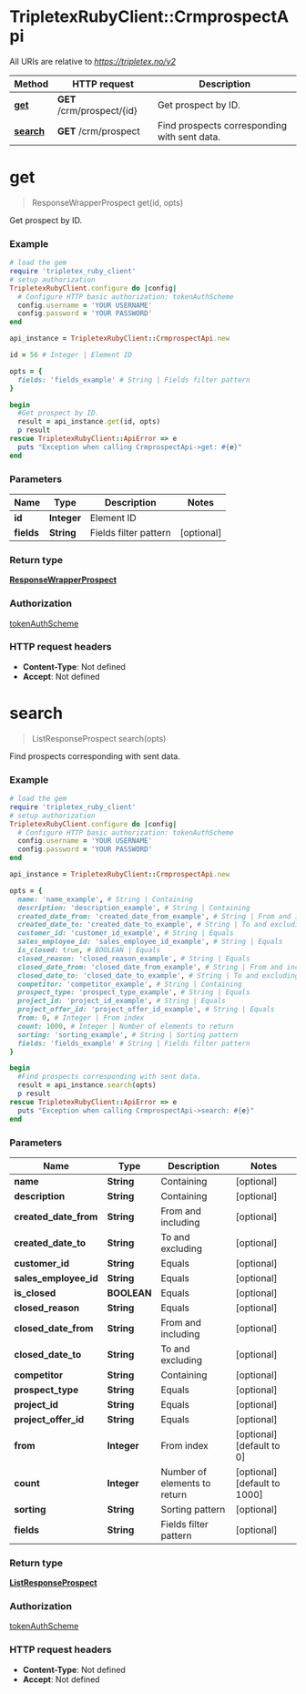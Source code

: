 # TripletexRubyClient::CrmprospectApi

All URIs are relative to *https://tripletex.no/v2*

Method | HTTP request | Description
------------- | ------------- | -------------
[**get**](CrmprospectApi.md#get) | **GET** /crm/prospect/{id} | Get prospect by ID.
[**search**](CrmprospectApi.md#search) | **GET** /crm/prospect | Find prospects corresponding with sent data.


# **get**
> ResponseWrapperProspect get(id, opts)

Get prospect by ID.



### Example
```ruby
# load the gem
require 'tripletex_ruby_client'
# setup authorization
TripletexRubyClient.configure do |config|
  # Configure HTTP basic authorization: tokenAuthScheme
  config.username = 'YOUR USERNAME'
  config.password = 'YOUR PASSWORD'
end

api_instance = TripletexRubyClient::CrmprospectApi.new

id = 56 # Integer | Element ID

opts = { 
  fields: 'fields_example' # String | Fields filter pattern
}

begin
  #Get prospect by ID.
  result = api_instance.get(id, opts)
  p result
rescue TripletexRubyClient::ApiError => e
  puts "Exception when calling CrmprospectApi->get: #{e}"
end
```

### Parameters

Name | Type | Description  | Notes
------------- | ------------- | ------------- | -------------
 **id** | **Integer**| Element ID | 
 **fields** | **String**| Fields filter pattern | [optional] 

### Return type

[**ResponseWrapperProspect**](ResponseWrapperProspect.md)

### Authorization

[tokenAuthScheme](../README.md#tokenAuthScheme)

### HTTP request headers

 - **Content-Type**: Not defined
 - **Accept**: Not defined



# **search**
> ListResponseProspect search(opts)

Find prospects corresponding with sent data.



### Example
```ruby
# load the gem
require 'tripletex_ruby_client'
# setup authorization
TripletexRubyClient.configure do |config|
  # Configure HTTP basic authorization: tokenAuthScheme
  config.username = 'YOUR USERNAME'
  config.password = 'YOUR PASSWORD'
end

api_instance = TripletexRubyClient::CrmprospectApi.new

opts = { 
  name: 'name_example', # String | Containing
  description: 'description_example', # String | Containing
  created_date_from: 'created_date_from_example', # String | From and including
  created_date_to: 'created_date_to_example', # String | To and excluding
  customer_id: 'customer_id_example', # String | Equals
  sales_employee_id: 'sales_employee_id_example', # String | Equals
  is_closed: true, # BOOLEAN | Equals
  closed_reason: 'closed_reason_example', # String | Equals
  closed_date_from: 'closed_date_from_example', # String | From and including
  closed_date_to: 'closed_date_to_example', # String | To and excluding
  competitor: 'competitor_example', # String | Containing
  prospect_type: 'prospect_type_example', # String | Equals
  project_id: 'project_id_example', # String | Equals
  project_offer_id: 'project_offer_id_example', # String | Equals
  from: 0, # Integer | From index
  count: 1000, # Integer | Number of elements to return
  sorting: 'sorting_example', # String | Sorting pattern
  fields: 'fields_example' # String | Fields filter pattern
}

begin
  #Find prospects corresponding with sent data.
  result = api_instance.search(opts)
  p result
rescue TripletexRubyClient::ApiError => e
  puts "Exception when calling CrmprospectApi->search: #{e}"
end
```

### Parameters

Name | Type | Description  | Notes
------------- | ------------- | ------------- | -------------
 **name** | **String**| Containing | [optional] 
 **description** | **String**| Containing | [optional] 
 **created_date_from** | **String**| From and including | [optional] 
 **created_date_to** | **String**| To and excluding | [optional] 
 **customer_id** | **String**| Equals | [optional] 
 **sales_employee_id** | **String**| Equals | [optional] 
 **is_closed** | **BOOLEAN**| Equals | [optional] 
 **closed_reason** | **String**| Equals | [optional] 
 **closed_date_from** | **String**| From and including | [optional] 
 **closed_date_to** | **String**| To and excluding | [optional] 
 **competitor** | **String**| Containing | [optional] 
 **prospect_type** | **String**| Equals | [optional] 
 **project_id** | **String**| Equals | [optional] 
 **project_offer_id** | **String**| Equals | [optional] 
 **from** | **Integer**| From index | [optional] [default to 0]
 **count** | **Integer**| Number of elements to return | [optional] [default to 1000]
 **sorting** | **String**| Sorting pattern | [optional] 
 **fields** | **String**| Fields filter pattern | [optional] 

### Return type

[**ListResponseProspect**](ListResponseProspect.md)

### Authorization

[tokenAuthScheme](../README.md#tokenAuthScheme)

### HTTP request headers

 - **Content-Type**: Not defined
 - **Accept**: Not defined



